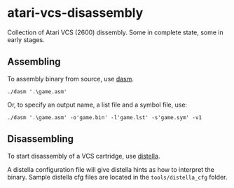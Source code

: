 # atari-vcs-disassembly

Collection of Atari VCS (2600) dissembly. Some in complete state, some in early stages.

## Assembling

To assembly binary from source,  use [dasm](https://dasm-assembler.github.io/).

`./dasm '.\game.asm'`

Or,  to specify an output name,  a list file and a symbol file,  use:

`./dasm '.\game.asm' -o'game.bin' -l'game.lst' -s'game.sym' -v1`

## Disassembling

To start disassembly of a VCS cartridge,  use [distella](https://github.com/johnkharvey/distella).

A distella configuration file will give distella hints as how to interpret the binary.  Sample distella cfg files are located in the `tools/distella_cfg` folder.
